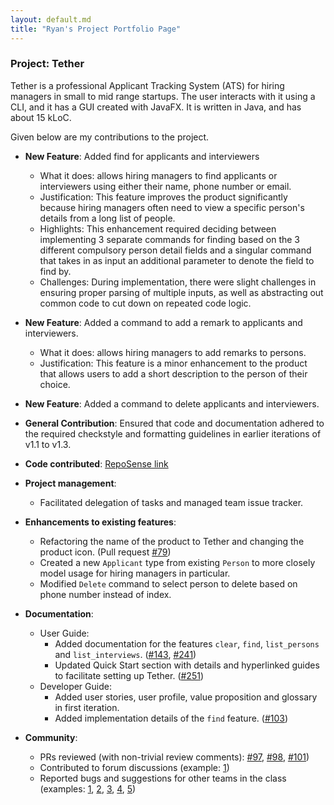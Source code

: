 ```yaml
---
layout: default.md
title: "Ryan's Project Portfolio Page"
---
```


### Project: Tether

Tether is a professional Applicant Tracking System (ATS) for hiring managers in small to mid range startups. The user interacts with it using a CLI, and it has a GUI created with JavaFX. It is written in Java, and has about 15 kLoC.

Given below are my contributions to the project.

* **New Feature**: Added find for applicants and interviewers
    * What it does: allows hiring managers to find applicants or interviewers using either their name, phone number or email.
    * Justification: This feature improves the product significantly because hiring managers often need to view a specific person's details from a long list of people.
    * Highlights: This enhancement required deciding between implementing 3 separate commands for finding based on the 3 different compulsory person detail fields and a singular command that takes in as input an additional parameter to denote the field to find by.
    * Challenges: During implementation, there were slight challenges in ensuring proper parsing of multiple inputs, as well as abstracting out common code to cut down on repeated code logic.

* **New Feature**: Added a command to add a remark to applicants and interviewers.
    * What it does: allows hiring managers to add remarks to persons.
    * Justification: This feature is a minor enhancement to the product that allows users to add a short description to the person of their choice.

* **New Feature**: Added a command to delete applicants and interviewers.

* **General Contribution**: Ensured that code and documentation adhered to the required checkstyle and formatting guidelines in earlier iterations of v1.1 to v1.3.



* **Code contributed**: [RepoSense link](https://nus-cs2103-ay2324s2.github.io/tp-dashboard/?search=macareonie&breakdown=true&sort=groupTitle%20dsc&sortWithin=title&since=2024-02-23&timeframe=commit&mergegroup=&groupSelect=groupByRepos&checkedFileTypes=docs~functional-code~test-code~other)

* **Project management**:
    * Facilitated delegation of tasks and managed team issue tracker.


* **Enhancements to existing features**:
    * Refactoring the name of the product to Tether and changing the product icon. (Pull request [\#79](https://github.com/AY2324S2-CS2103T-F11-3/tp/pull/79))
    * Created a new ```Applicant``` type from existing ```Person``` to more closely model usage for hiring managers in particular.
    * Modified ```Delete``` command to select person to delete based on phone number instead of index.

* **Documentation**:
    * User Guide:
        * Added documentation for the features ```clear```, ```find```, ```list_persons``` and ```list_interviews```. ([\#143](https://github.com/AY2324S2-CS2103T-F11-3/tp/pull/143), [\#241](https://github.com/AY2324S2-CS2103T-F11-3/tp/pull/241))
        * Updated Quick Start section with details and hyperlinked guides to facilitate setting up Tether. ([\#251](https://github.com/AY2324S2-CS2103T-F11-3/tp/pull/251))
    * Developer Guide:
        * Added user stories, user profile, value proposition and glossary in first iteration.
        * Added implementation details of the ```find``` feature. ([\#103](https://github.com/AY2324S2-CS2103T-F11-3/tp/pull/103))

* **Community**:
    * PRs reviewed (with non-trivial review comments): [\#97](https://github.com/AY2324S2-CS2103T-F11-3/tp/pull/97), [\#98](https://github.com/AY2324S2-CS2103T-F11-3/tp/pull/98), [\#101](https://github.com/AY2324S2-CS2103T-F11-3/tp/pull/101))
    * Contributed to forum discussions (example: [1](https://github.com/nus-cs2103-AY2324S2/forum/issues/109))
    * Reported bugs and suggestions for other teams in the class (examples: [1](https://github.com/AY2324S2-CS2103T-T11-1/tp/issues/229), [2](https://github.com/AY2324S2-CS2103T-T11-1/tp/issues/231), [3](https://github.com/AY2324S2-CS2103T-T11-1/tp/issues/243), [4](https://github.com/AY2324S2-CS2103T-T11-1/tp/issues/247), [5](https://github.com/AY2324S2-CS2103T-F11-1/tp/issues/241))


